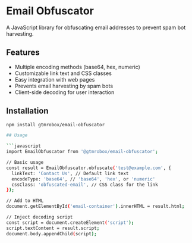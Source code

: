 # Email Obfuscator

A JavaScript library for obfuscating email addresses to prevent spam bot harvesting.

## Features
- Multiple encoding methods (base64, hex, numeric)
- Customizable link text and CSS classes
- Easy integration with web pages
- Prevents email harvesting by spam bots
- Client-side decoding for user interaction

## Installation

```bash
npm install gtmrobox/email-obfuscator

## Usage

```javascript
import EmailObfuscator from '@gtmrobox/email-obfuscator';

// Basic usage
const result = EmailObfuscator.obfuscate('test@example.com', {
  linkText: 'Contact Us', // Default link text
  encodeType: 'base64', // 'base64', 'hex', or 'numeric'
  cssClass: 'obfuscated-email', // CSS class for the link
});

// Add to HTML
document.getElementById('email-container').innerHTML = result.html;

// Inject decoding script
const script = document.createElement('script');
script.textContent = result.script;
document.body.appendChild(script);